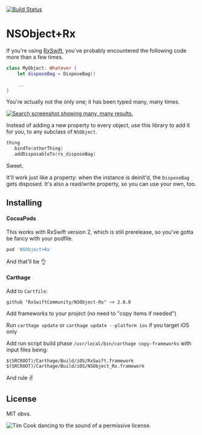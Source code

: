 [![Build Status](https://travis-ci.org/RxSwiftCommunity/NSObject-Rx.svg)](https://travis-ci.org/RxSwiftCommunity/NSObject-Rx)

NSObject+Rx
===========

If you're using [RxSwift](https://github.com/ReactiveX/RxSwift), you've probably encountered the following code more than a few times.

```swift
class MyObject: Whatever {
	let disposeBag = DisposeBag()

	...
}
```

You're actually not the only one; it has been typed many, many times.

[![Search screenshot showing many, many results.](assets/screenshot.png)](https://github.com/search?q=let+disposeBag+%3D+DisposeBag%28%29&type=Code&utf8=✓)

Instead of adding a new property to every object, use this library to add it for you, to any subclass of `NSObject`.

```swift
thing
  .bindTo(otherThing)
  .addDisposableTo(rx_disposeBag)
```

Sweet.

It'll work just like a property: when the instance is deinit'd, the `DisposeBag` gets disposed. It's also a read/write property, so you can use your own, too.

Installing
----------

#### CocoaPods

This works with RxSwift version 2, which is still prerelease, so you've gotta be fancy with your podfile.

```ruby
pod 'NSObject+Rx'
```

And that'll be 👌

#### Carthage

Add to `Cartfile`:
```
github "RxSwiftCommunity/NSObject-Rx" ~> 2.0.0
```
Add frameworks to your project (no need to "copy items if needed")

Run `carthage update` or `carthage update --platform ios` if you target iOS only

Add run script build phase `/usr/local/bin/carthage copy-frameworks`
with input files being:

```
$(SRCROOT)/Carthage/Build/iOS/RxSwift.framework
$(SRCROOT)/Carthage/Build/iOS/NSObject_Rx.framework
```

And rule ✌️

License
-------

MIT obvs.

![Tim Cook dancing to the sound of a permissive license.](http://i.imgur.com/mONiWzj.gif)
